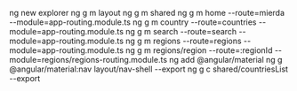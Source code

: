 ng new explorer
ng g m layout
ng g m shared
ng g m home --route=mierda --module=app-routing.module.ts
ng g m country --route=countries --module=app-routing.module.ts
ng g m search --route=search --module=app-routing.module.ts
ng g m regions --route=regions --module=app-routing.module.ts
ng g m regions/region --route=:regionId --module=regions/regions-routing.module.ts
ng add @angular/material
ng g @angular/material:nav layout/nav-shell --export
ng g c shared/countriesList --export